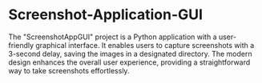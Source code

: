 # Screenshot-Application-GUI
The "ScreenshotAppGUI" project is a Python application with a user-friendly graphical interface. It enables users to capture screenshots with a 3-second delay, saving the images in a designated directory. The modern design enhances the overall user experience, providing a straightforward way to take screenshots effortlessly.
